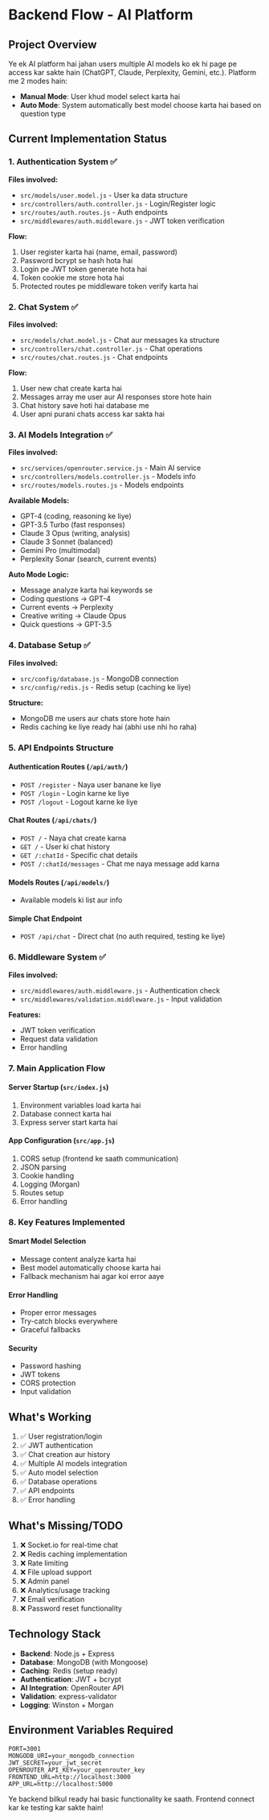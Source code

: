 # Backend Flow - AI Platform

## Project Overview
Ye ek AI platform hai jahan users multiple AI models ko ek hi page pe access kar sakte hain (ChatGPT, Claude, Perplexity, Gemini, etc.). Platform me 2 modes hain:
- **Manual Mode**: User khud model select karta hai
- **Auto Mode**: System automatically best model choose karta hai based on question type

## Current Implementation Status

### 1. Authentication System ✅
**Files involved:**
- `src/models/user.model.js` - User ka data structure
- `src/controllers/auth.controller.js` - Login/Register logic
- `src/routes/auth.routes.js` - Auth endpoints
- `src/middlewares/auth.middleware.js` - JWT token verification

**Flow:**
1. User register karta hai (name, email, password)
2. Password bcrypt se hash hota hai
3. Login pe JWT token generate hota hai
4. Token cookie me store hota hai
5. Protected routes pe middleware token verify karta hai

### 2. Chat System ✅
**Files involved:**
- `src/models/chat.model.js` - Chat aur messages ka structure
- `src/controllers/chat.controller.js` - Chat operations
- `src/routes/chat.routes.js` - Chat endpoints

**Flow:**
1. User new chat create karta hai
2. Messages array me user aur AI responses store hote hain
3. Chat history save hoti hai database me
4. User apni purani chats access kar sakta hai

### 3. AI Models Integration ✅
**Files involved:**
- `src/services/openrouter.service.js` - Main AI service
- `src/controllers/models.controller.js` - Models info
- `src/routes/models.routes.js` - Models endpoints

**Available Models:**
- GPT-4 (coding, reasoning ke liye)
- GPT-3.5 Turbo (fast responses)
- Claude 3 Opus (writing, analysis)
- Claude 3 Sonnet (balanced)
- Gemini Pro (multimodal)
- Perplexity Sonar (search, current events)

**Auto Mode Logic:**
- Message analyze karta hai keywords se
- Coding questions → GPT-4
- Current events → Perplexity
- Creative writing → Claude Opus
- Quick questions → GPT-3.5

### 4. Database Setup ✅
**Files involved:**
- `src/config/database.js` - MongoDB connection
- `src/config/redis.js` - Redis setup (caching ke liye)

**Structure:**
- MongoDB me users aur chats store hote hain
- Redis caching ke liye ready hai (abhi use nhi ho raha)

### 5. API Endpoints Structure

#### Authentication Routes (`/api/auth/`)
- `POST /register` - Naya user banane ke liye
- `POST /login` - Login karne ke liye  
- `POST /logout` - Logout karne ke liye

#### Chat Routes (`/api/chats/`)
- `POST /` - Naya chat create karna
- `GET /` - User ki chat history
- `GET /:chatId` - Specific chat details
- `POST /:chatId/messages` - Chat me naya message add karna

#### Models Routes (`/api/models/`)
- Available models ki list aur info

#### Simple Chat Endpoint
- `POST /api/chat` - Direct chat (no auth required, testing ke liye)

### 6. Middleware System ✅
**Files involved:**
- `src/middlewares/auth.middleware.js` - Authentication check
- `src/middlewares/validation.middleware.js` - Input validation

**Features:**
- JWT token verification
- Request data validation
- Error handling

### 7. Main Application Flow

#### Server Startup (`src/index.js`)
1. Environment variables load karta hai
2. Database connect karta hai
3. Express server start karta hai

#### App Configuration (`src/app.js`)
1. CORS setup (frontend ke saath communication)
2. JSON parsing
3. Cookie handling
4. Logging (Morgan)
5. Routes setup
6. Error handling

### 8. Key Features Implemented

#### Smart Model Selection
- Message content analyze karta hai
- Best model automatically choose karta hai
- Fallback mechanism hai agar koi error aaye

#### Error Handling
- Proper error messages
- Try-catch blocks everywhere
- Graceful fallbacks

#### Security
- Password hashing
- JWT tokens
- CORS protection
- Input validation

## What's Working
1. ✅ User registration/login
2. ✅ JWT authentication
3. ✅ Chat creation aur history
4. ✅ Multiple AI models integration
5. ✅ Auto model selection
6. ✅ Database operations
7. ✅ API endpoints
8. ✅ Error handling

## What's Missing/TODO
1. ❌ Socket.io for real-time chat
2. ❌ Redis caching implementation
3. ❌ Rate limiting
4. ❌ File upload support
5. ❌ Admin panel
6. ❌ Analytics/usage tracking
7. ❌ Email verification
8. ❌ Password reset functionality

## Technology Stack
- **Backend**: Node.js + Express
- **Database**: MongoDB (with Mongoose)
- **Caching**: Redis (setup ready)
- **Authentication**: JWT + bcrypt
- **AI Integration**: OpenRouter API
- **Validation**: express-validator
- **Logging**: Winston + Morgan

## Environment Variables Required
```
PORT=3001
MONGODB_URI=your_mongodb_connection
JWT_SECRET=your_jwt_secret
OPENROUTER_API_KEY=your_openrouter_key
FRONTEND_URL=http://localhost:3000
APP_URL=http://localhost:5000
```

Ye backend bilkul ready hai basic functionality ke saath. Frontend connect kar ke testing kar sakte hain!